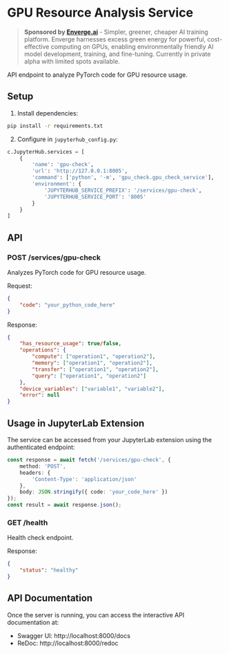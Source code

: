 # GPU Resource Analysis Service

> **Sponsored by [Enverge.ai](https://enverge.ai)** - Simpler, greener, cheaper AI training platform. Enverge harnesses excess green energy for powerful, cost-effective computing on GPUs, enabling environmentally friendly AI model development, training, and fine-tuning. Currently in private alpha with limited spots available.

API endpoint to analyze PyTorch code for GPU resource usage.

## Setup

1. Install dependencies:
```bash
pip install -r requirements.txt
```

2. Configure in `jupyterhub_config.py`:
```python
c.JupyterHub.services = [
    {
        'name': 'gpu-check',
        'url': 'http://127.0.0.1:8005',
        'command': ['python', '-m', 'gpu_check.gpu_check_service'],
        'environment': {
            'JUPYTERHUB_SERVICE_PREFIX': '/services/gpu-check',
            'JUPYTERHUB_SERVICE_PORT': '8005'
        }
    }
]
```

## API

### POST /services/gpu-check
Analyzes PyTorch code for GPU resource usage.

Request:
```json
{
    "code": "your_python_code_here"
}
```

Response:
```json
{
    "has_resource_usage": true/false,
    "operations": {
        "compute": ["operation1", "operation2"],
        "memory": ["operation1", "operation2"],
        "transfer": ["operation1", "operation2"],
        "query": ["operation1", "operation2"]
    },
    "device_variables": ["variable1", "variable2"],
    "error": null
}
```

## Usage in JupyterLab Extension

The service can be accessed from your JupyterLab extension using the authenticated endpoint:

```typescript
const response = await fetch('/services/gpu-check', {
    method: 'POST',
    headers: {
        'Content-Type': 'application/json'
    },
    body: JSON.stringify({ code: 'your_code_here' })
});
const result = await response.json();
```

### GET /health
Health check endpoint.

Response:
```json
{
    "status": "healthy"
}
```

## API Documentation

Once the server is running, you can access the interactive API documentation at:
- Swagger UI: http://localhost:8000/docs
- ReDoc: http://localhost:8000/redoc 